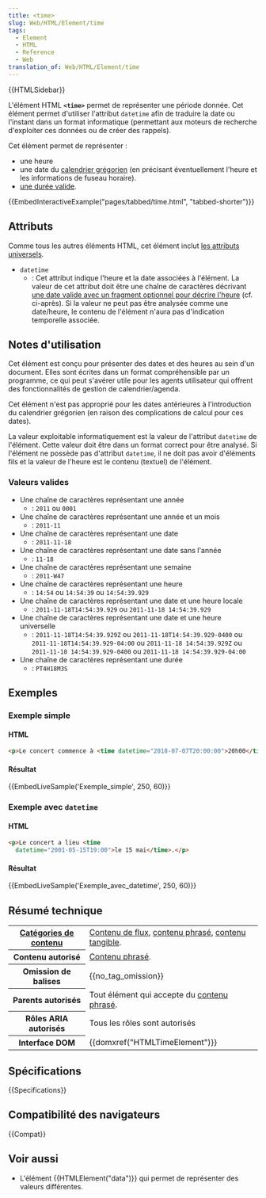 ```yaml
---
title: <time>
slug: Web/HTML/Element/time
tags:
  - Element
  - HTML
  - Reference
  - Web
translation_of: Web/HTML/Element/time
---
```


{{HTMLSidebar}}

L'élément HTML **`<time>`** permet de représenter une période donnée. Cet élément permet d'utiliser l'attribut `datetime` afin de traduire la date ou l'instant dans un format informatique (permettant aux moteurs de recherche d'exploiter ces données ou de créer des rappels).

Cet élément permet de représenter :

- une heure
- une date du [calendrier grégorien](https://fr.wikipedia.org/wiki/Calendrier_grégorien) (en précisant éventuellement l'heure et les informations de fuseau horaire).
- [une durée valide](https://www.w3.org/TR/2014/REC-html5-20141028/infrastructure.html#valid-duration-string).

{{EmbedInteractiveExample("pages/tabbed/time.html", "tabbed-shorter")}}

## Attributs

Comme tous les autres éléments HTML, cet élément inclut [les attributs universels](/fr/docs/Web/HTML/Attributs_universels).

- `datetime`
  - : Cet attribut indique l'heure et la date associées à l'élément. La valeur de cet attribut doit être une chaîne de caractères décrivant [une date valide avec un fragment optionnel pour décrire l'heure](https://www.w3.org/TR/html51/infrastructure.html#dates-and-times) (cf. ci-après). Si la valeur ne peut pas être analysée comme une date/heure, le contenu de l'élément n'aura pas d'indication temporelle associée.

## Notes d'utilisation

Cet élément est conçu pour présenter des dates et des heures au sein d'un document. Elles sont écrites dans un format compréhensible par un programme, ce qui peut s'avérer utile pour les agents utilisateur qui offrent des fonctionnalités de gestion de calendrier/agenda.

Cet élément n'est pas approprié pour les dates antérieures à l'introduction du calendrier grégorien (en raison des complications de calcul pour ces dates).

La valeur exploitable informatiquement est la valeur de l'attribut `datetime` de l'élément. Cette valeur doit être dans un format correct pour être analysé. Si l'élément ne possède pas d'attribut `datetime`, il ne doit pas avoir d'éléments fils et la valeur de l'heure est le contenu (textuel) de l'élément.

### Valeurs valides

- Une chaîne de caractères représentant une année
  - : `2011` ou `0001`
- Une chaîne de caractères représentant une année et un mois
  - : `2011-11`
- Une chaîne de caractères représentant une date
  - : `2011-11-18`
- Une chaîne de caractères représentant une date sans l'année
  - : `11-18`
- Une chaîne de caractères représentant une semaine
  - : `2011-W47`
- Une chaîne de caractères représentant une heure
  - : `14:54` ou `14:54:39` ou `14:54:39.929`
- Une chaîne de caractères représentant une date et une heure locale
  - : `2011-11-18T14:54:39.929` ou `2011-11-18 14:54:39.929`
- Une chaîne de caractères représentant une date et une heure universelle
  - : `2011-11-18T14:54:39.929Z` ou `2011-11-18T14:54:39.929-0400` ou `2011-11-18T14:54:39.929-04:00` ou `2011-11-18 14:54:39.929Z` ou `2011-11-18 14:54:39.929-0400` ou `2011-11-18 14:54:39.929-04:00`
- Une chaîne de caractères représentant une durée
  - : `PT4H18M3S`

## Exemples

### Exemple simple

#### HTML

```html
<p>Le concert commence à <time datetime="2018-07-07T20:00:00">20h00</time>.</p>
```

#### Résultat

{{EmbedLiveSample('Exemple_simple', 250, 60)}}

### Exemple avec `datetime`

#### HTML

```html
<p>Le concert a lieu <time
  datetime="2001-05-15T19:00">le 15 mai</time>.</p>
```

#### Résultat

{{EmbedLiveSample('Exemple_avec_datetime', 250, 60)}}

## Résumé technique

<table class="properties">
  <tbody>
    <tr>
      <th scope="row">
        <a href="/fr/docs/Web/HTML/Catégorie_de_contenu"
          >Catégories de contenu</a
        >
      </th>
      <td>
        <a href="/fr/docs/Web/HTML/Catégorie_de_contenu#Contenu_de_flux"
          >Contenu de flux</a
        >,
        <a href="/fr/docs/Web/HTML/Catégorie_de_contenu#Contenu_phrasé"
          >contenu phrasé</a
        >,
        <a href="/fr/docs/Web/HTML/Catégorie_de_contenu#Contenu_tangible"
          >contenu tangible</a
        >.
      </td>
    </tr>
    <tr>
      <th scope="row">Contenu autorisé</th>
      <td>
        <a href="/fr/docs/Web/HTML/Catégorie_de_contenu#Contenu_phrasé"
          >Contenu phrasé</a
        >.
      </td>
    </tr>
    <tr>
      <th scope="row">Omission de balises</th>
      <td>{{no_tag_omission}}</td>
    </tr>
    <tr>
      <th scope="row">Parents autorisés</th>
      <td>
        Tout élément qui accepte du
        <a href="/fr/docs/Web/HTML/Catégorie_de_contenu#Contenu_phrasé"
          >contenu phrasé</a
        >.
      </td>
    </tr>
    <tr>
      <th scope="row">Rôles ARIA autorisés</th>
      <td>Tous les rôles sont autorisés</td>
    </tr>
    <tr>
      <th scope="row">Interface DOM</th>
      <td>{{domxref("HTMLTimeElement")}}</td>
    </tr>
  </tbody>
</table>

## Spécifications

{{Specifications}}

## Compatibilité des navigateurs

{{Compat}}

## Voir aussi

- L'élément {{HTMLElement("data")}} qui permet de représenter des valeurs différentes.
